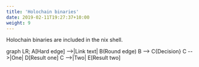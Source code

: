 ```yaml
---
title: 'Holochain binaries'
date: 2019-02-11T19:27:37+10:00
weight: 9
---
```


Holochain binaries are included in the nix shell.

<div class="mermaid">
graph LR;
    A[Hard edge] -->|Link text| B(Round edge)
    B --> C{Decision}
    C -->|One| D[Result one]
    C -->|Two| E[Result two]
</div>
